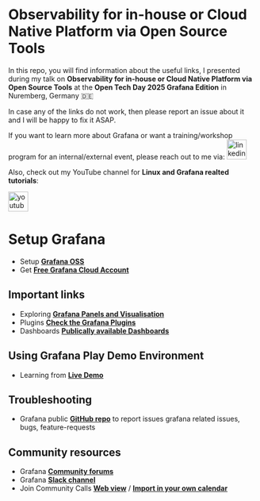 # Observability for in-house or Cloud Native Platform via Open Source Tools

In this repo, you will find information about the useful links, I presented during my talk on **Observability for in-house or Cloud Native Platform via Open Source Tools** at the **Open Tech Day 2025 Grafana Edition** in Nuremberg, Germany 🇩🇪

In case any of the links do not work, then please report an issue about it and I will be happy to fix it ASAP.

If you want to learn more about Grafana or want a training/workshop program for an internal/external event, please reach out to me via:
  <a href="https://www.linkedin.com/in/usmanlinux/" target="_blank">
    <img src="https://img.shields.io/static/v1?message=LinkedIn&logo=linkedin&label=&color=0077B5&logoColor=white&labelColor=&style=for-the-badge" height="40" alt="linkedin logo"  />
  </a>

Also, check out my YouTube channel for **Linux and Grafana realted tutorials**:

  <a href="https://www.youtube.com/@freelinuxtutorials" target="_blank">
    <img src="https://img.shields.io/static/v1?message=Youtube&logo=youtube&label=Free%20Open%20Source%20Tutorials&color=FF0000&logoColor=white&labelColor=&style=for-the-badge" height="40" alt="youtube logo"  />
  </a>

# Setup Grafana

- Setup **[Grafana OSS](https://grafana.com/grafana/)**
- Get **[Free Grafana Cloud Account](https://grafana.com/products/cloud/?plcmt=products-nav)**

## Important links

- Exploring **[Grafana Panels and Visualisation](https://grafana.com/docs/grafana/latest/panels-visualizations/)**
- Plugins **[Check the Grafana Plugins](https://grafana.com/plugins)**
- Dashboards **[Publically available Dashboards](https://grafana.com/grafana/dashboards/)**

## Using Grafana Play Demo Environment

- Learning from **[Live Demo](https://play.grafana.org/)**

## Troubleshooting

- Grafana public **[GitHub repo](https://github.com/grafana/grafana/)** to report issues grafana related issues, bugs, feature-requests

## Community resources

- Grafana **[Community forums](https://community.grafana.com/)**
- Grafana **[Slack channel]( https://slack.grafana.com/)**
- Join Community Calls **[Web view](https://calendar.google.com/calendar/embed?src=grafana.com_n57lluqpn4h4edroeje6199o00%40group.calendar.google.com)** / **[Import in your own calendar](https://calendar.google.com/calendar/ical/grafana.com_n57lluqpn4h4edroeje6199o00%40group.calendar.google.com/public/basic.ics)**
